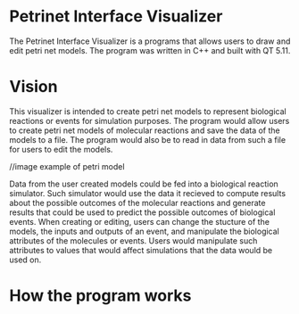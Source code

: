 # Petrinet Interface Visualizer
The Petrinet Interface Visualizer is a programs that allows users to draw and edit petri net models. The program was 
written in C++ and built with QT 5.11.

# Vision
This visualizer is intended to create petri net models to represent biological reactions or events for simulation purposes. The program
would allow users to create petri net models of molecular reactions and save the data of the models to a file. The program 
would also be to read in data from such a file for users to edit the models.

//image example of petri model

Data from the user created models could be fed into a biological reaction simulator. Such simulator would use the data it 
recieved to compute results about the possible outcomes of the molecular reactions and generate results that could be used to predict the 
possible outcomes of biological events. When creating or editing, users can change the stucture of the models, the inputs and outputs of an event, and manipulate the biological attributes of the molecules or events. Users would manipulate such attributes to values that would affect simulations that the data would be used on. 

# How the program works
